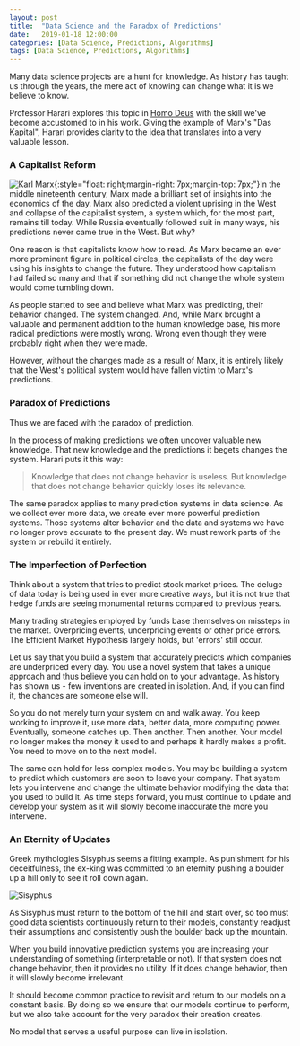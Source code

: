 ```yaml
---
layout: post
title:  "Data Science and the Paradox of Predictions"
date:   2019-01-18 12:00:00
categories: [Data Science, Predictions, Algorithms]
tags: [Data Science, Predictions, Algorithms]
---
```


Many data science projects are a hunt for knowledge. As history has taught us through the years, the mere act of knowing can change what it is we believe to know.

Professor Harari explores this topic in [Homo Deus](https://www.ynharari.com/book/homo-deus/) with the skill we've become accustomed to in his work.  Giving the example of Marx's "Das Kapital", Harari provides clarity to the idea that translates into a very valuable lesson.

### A Capitalist Reform
![Karl Marx](https://upload.wikimedia.org/wikipedia/commons/thumb/d/d4/Karl_Marx_001.jpg/220px-Karl_Marx_001.jpg){:style="float: right;margin-right: 7px;margin-top: 7px;"}In the middle nineteenth century, Marx made a brilliant set of insights into the economics of the day. Marx also predicted a violent uprising in the West and collapse of the capitalist system, a system which, for the most part, remains till today. While Russia eventually followed suit in many ways, his predictions never came true in the West. But why?

One reason is that capitalists know how to read. As Marx became an ever more prominent figure in political circles, the capitalists of the day were using his insights to change the future. They understood how capitalism had failed so many and that if something did not change the whole system would come tumbling down.

As people started to see and believe what Marx was predicting, their behavior changed. The system changed. And, while Marx brought a valuable and permanent addition to the human knowledge base, his more radical predictions were mostly wrong. Wrong even though they were probably right when they were made.

However, without the changes made as a result of Marx, it is entirely likely that the West's political system would have fallen victim to Marx's predictions.

### Paradox of Predictions
Thus we are faced with the paradox of prediction.

In the process of making predictions we often uncover valuable new knowledge. That new knowledge and the predictions it begets changes the system. Harari puts it this way:

> Knowledge that does not change behavior is useless. But knowledge that does not change behavior quickly loses its relevance.

The same paradox applies to many prediction systems in data science.  As we collect ever more data, we create ever more powerful prediction systems. Those systems alter behavior and the data and systems we have no longer prove accurate to the present day. We must rework parts of the system or rebuild it entirely.

### The Imperfection of Perfection

Think about a system that tries to predict stock market prices. The deluge of data today is being used in ever more creative ways, but it is not true that hedge funds are seeing monumental returns compared to previous years.

Many trading strategies employed by funds base themselves on missteps in the market. Overpricing events, underpricing events or other price errors. The Efficient Market Hypothesis largely holds, but 'errors' still occur.

Let us say that you build a system that accurately predicts which companies are underpriced every day. You use a novel system that takes a unique approach and thus believe you can hold on to your advantage. As history has shown us - few inventions are created in isolation. And, if you can find it, the chances are someone else will.

So you do not merely turn your system on and walk away. You keep working to improve it, use more data, better data, more computing power. Eventually, someone catches up. Then another. Then another. Your model no longer makes the money it used to and perhaps it hardly makes a profit. You need to move on to the next model.

The same can hold for less complex models. You may be building a system to predict which customers are soon to leave your company. That system lets you intervene and change the ultimate behavior modifying the data that you used to build it. As time steps forward, you must continue to update and develop your system as it will slowly become inaccurate the more you intervene.

### An Eternity of Updates
Greek mythologies Sisyphus seems a fitting example. As punishment for his deceitfulness, the ex-king was committed to an eternity pushing a boulder up a hill only to see it roll down again.

![Sisyphus](https://miro.medium.com/max/966/1*MI6MyiERSjPzPbXSjmgqbw.jpeg)

As Sisyphus must return to the bottom of the hill and start over, so too must good data scientists continuously return to their models, constantly readjust their assumptions and consistently push the boulder back up the mountain.

When you build innovative prediction systems you are increasing your understanding of something (interpretable or not). If that system does not change behavior, then it provides no utility. If it does change behavior, then it will slowly become irrelevant.

It should become common practice to revisit and return to our models on a constant basis. By doing so we ensure that our models continue to perform, but we also take account for the very paradox their creation creates.

No model that serves a useful purpose can live in isolation.
